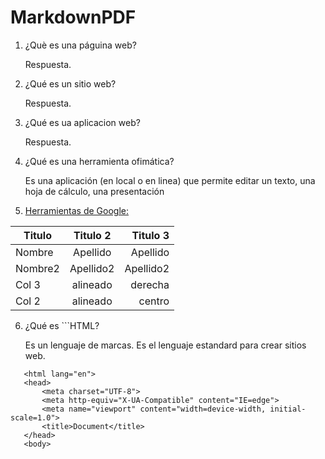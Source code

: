 # MarkdownPDF

1. ¿Què es una páguina web?

   Respuesta.

2. ¿Qué es un sitio web?

   Respuesta.

3. ¿Qué es ua aplicacion web?

   Respuesta.

4. ¿Qué es una herramienta ofimática?

   Es una aplicación (en local o en linea) que permite editar un texto, una hoja de cálculo, una
   presentación

5. [Herramientas de Google:](https://www.google.es/?hl=ca "Herramienta de ayuda")

| Titulo | Titulo 2 | Titulo 3 |
|--------|:--------:|---------:|
| Nombre | Apellido | Apellido |
| Nombre2| Apellido2| Apellido2|
| Col 3  | alineado | derecha  |
| Col 2  | alineado | centro   |

6. ¿Qué es ```HTML?

   Es un lenguaje de marcas. Es el lenguaje estandard para crear sitios web.
   
```<!DOCTYPE html>
   <html lang="en">
   <head>
       <meta charset="UTF-8">
       <meta http-equiv="X-UA-Compatible" content="IE=edge">
       <meta name="viewport" content="width=device-width, initial-scale=1.0">
       <title>Document</title>
   </head>
   <body>
